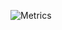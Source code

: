 ![Metrics](https://metrics.lecoq.io/davidnussio?template=classic&repositories.forks=true&followup=1&lines=1&stars=1&tweets=1&projects=1&languages=1&languages.colors=github&languages.threshold=0%25&projects.limit=4&projects.descriptions=false&stars.limit=4&tweets.limit=2&tweets.user=.user.twitter&config.timezone=Europe%2FZurich)

